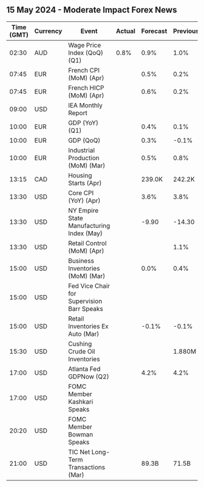 ## 15 May 2024 - Moderate Impact Forex News

| Time (GMT) | Currency | Event | Actual | Forecast | Previous |
|------|----------|-------|--------|----------|----------|
| 02:30 | AUD | Wage Price Index (QoQ) (Q1) | 0.8% | 0.9% | 1.0% |
| 07:45 | EUR | French CPI (MoM) (Apr) |  | 0.5% | 0.2% |
| 07:45 | EUR | French HICP (MoM) (Apr) |  | 0.6% | 0.2% |
| 09:00 | USD | IEA Monthly Report |  |  |  |
| 10:00 | EUR | GDP (YoY) (Q1) |  | 0.4% | 0.1% |
| 10:00 | EUR | GDP (QoQ) |  | 0.3% | -0.1% |
| 10:00 | EUR | Industrial Production (MoM) (Mar) |  | 0.5% | 0.8% |
| 13:15 | CAD | Housing Starts (Apr) |  | 239.0K | 242.2K |
| 13:30 | USD | Core CPI (YoY) (Apr) |  | 3.6% | 3.8% |
| 13:30 | USD | NY Empire State Manufacturing Index (May) |  | -9.90 | -14.30 |
| 13:30 | USD | Retail Control (MoM) (Apr) |  |  | 1.1% |
| 15:00 | USD | Business Inventories (MoM) (Mar) |  | 0.0% | 0.4% |
| 15:00 | USD | Fed Vice Chair for Supervision Barr Speaks |  |  |  |
| 15:00 | USD | Retail Inventories Ex Auto (Mar) |  | -0.1% | -0.1% |
| 15:30 | USD | Cushing Crude Oil Inventories |  |  | 1.880M |
| 17:00 | USD | Atlanta Fed GDPNow (Q2) |  | 4.2% | 4.2% |
| 17:00 | USD | FOMC Member Kashkari Speaks |  |  |  |
| 20:20 | USD | FOMC Member Bowman Speaks |  |  |  |
| 21:00 | USD | TIC Net Long-Term Transactions (Mar) |  | 89.3B | 71.5B |
